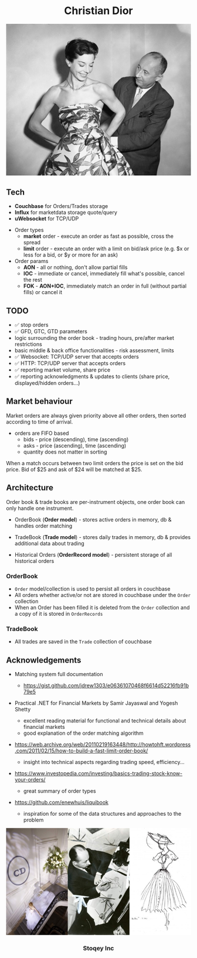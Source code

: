 <p align="center">
  <h1 align="center"> Christian Dior </h1>
</p>

<div align="center">

<img src="./docs/christiandior.jpg"></img>

</div>


## Tech
- **Couchbase** for Orders/Trades storage
- **Influx** for marketdata storage quote/query
- **uWebsocket** for TCP/UDP


* Order types
    * **market** order - execute an order as fast as possible, cross the spread
    * **limit** order - execute an order with a limit on bid/ask price (e.g. $x or less for a bid, or $y or more for an ask)
* Order params
    * **AON** - all or nothing, don't allow partial fills
    * **IOC** - immediate or cancel, immediately fill what's possible, cancel the rest
    * **FOK** - **AON+IOC**, immediately match an order in full (without partial fills) or cancel it

## TODO

* ✅ stop orders
* ✅ GFD, GTC, GTD parameters
* logic surrounding the order book - trading hours, pre/after market restrictions
* basic middle & back office functionalities - risk assessment, limits
* ✅ Websocket: TCP/UDP server that accepts orders
* ✅ HTTP: TCP/UDP server that accepts orders
* ✅ reporting market volume, share price
* ✅ reporting acknowledgments & updates to clients (share price, displayed/hidden orders...)

## Market behaviour

Market orders are always given priority above all other orders, then sorted according to time of arrival.

* orders are FIFO based
    * bids - price (descending), time (ascending)
    * asks - price (ascending), time (ascending)
    * quantity does not matter in sorting

When a match occurs between two limit orders the price is set on the bid price. Bid of $25 and ask of $24 will be
matched at $25.

## Architecture

Order book & trade books are per-instrument objects, one order book can only handle one instrument.

* OrderBook (**Order model**) - stores active orders in memory, db & handles order matching
* TradeBook (**Trade model**) - stores daily trades in memory, db & provides additional data about trading

* Historical Orders (**OrderRecord model**) - persistent storage of all historical orders


### OrderBook
* `Order` model/collection is used to persist all orders in couchbase
* All orders whether active/or not are stored in couchbase under the `Order` collection 
* When an Order has been filled it is deleted from the `Order` collection and a copy of it is stored in `OrderRecords`

### TradeBook
* All trades are saved in the `Trade` collection of couchbase



## Acknowledgements
* Matching system full documentation
  * https://gist.github.com/jdrew1303/e06361070468f6614d52216fb91b79e5


* Practical .NET for Financial Markets by Samir Jayaswal and Yogesh Shetty
    * excellent reading material for functional and technical details about financial markets
    * good explanation of the order matching algorithm
* https://web.archive.org/web/20110219163448/http://howtohft.wordpress.com/2011/02/15/how-to-build-a-fast-limit-order-book/
    * insight into technical aspects regarding trading speed, efficiency...
* https://www.investopedia.com/investing/basics-trading-stock-know-your-orders/
    * great summary of order types
* https://github.com/enewhuis/liquibook
    * inspiration for some of the data structures and approaches to the problem

<div align="center">

<img src="docs/footer.jpg"></img>

</div>

<div align="center" >
<h3>Stoqey Inc<h3>
</div>